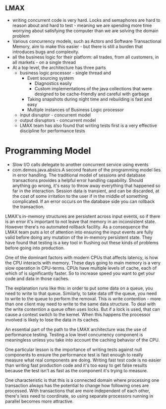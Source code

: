 ## LMAX
- writing concurrent code is very hard. Locks and semaphores are hard to reason about and hard to test - meaning we are spending more time worrying about satisfying the computer than we are solving the domain problem
- Various concurrency models, such as Actors and Software Transactional Memory, aim to make this easier - but there is still a burden that introduces bugs and complexity.
- all the business logic for their platform: all trades, from all customers, in all markets - on a single thread
- At a top level, the architecture has three parts
  - business logic processor - single thread and 
     - Event sourcing system
         - Diagnostics easily
         - Custom implementations of the java collections that were designed to be cache-friendly and careful with garbage
     - Taking snapshots during night time and rebuilding is fast and easy
     - Multiple instances of Business Logic processor
  - input disruptor - concurrent model
  - output disruptors - concurrent model
  - LMAX team has also found that writing tests first is a very effective discipline for performance tests


# Programming Model
- Slow I/O calls delegate to another concurrent service using events
- com.demos.java.absics.A second feature of the programming model lies in error handling. The traditional model of sessions and database transactions provides a helpful error handling capability. Should anything go wrong, it's easy to throw away everything that happened so far in the interaction. Session data is transient, and can be discarded, at the cost of some irritation to the user if in the middle of something complicated. If an error occurs on the database side you can rollback the transaction.

LMAX's in-memory structures are persistent across input events, so if there is an error it's important to not leave that memory in an inconsistent state. However there's no automated rollback facility. As a consequence the LMAX team puts a lot of attention into ensuring the input events are fully valid before doing any mutation of the in-memory persistent state. They have found that testing is a key tool in flushing out these kinds of problems before going into production.

One of the dominant factors with modern CPUs that affects latency, is how the CPU interacts with memory. These days going to main memory is a very slow operation in CPU-terms. CPUs have multiple levels of cache, each of which of is significantly faster. So to increase speed you want to get your code and data in those caches.

The explanation runs like this: in order to put some data on a queue, you need to write to that queue. Similarly, to take data off the queue, you need to write to the queue to perform the removal. This is write contention - more than one client may need to write to the same data structure. To deal with the write contention a queue often uses locks. But if a lock is used, that can cause a context switch to the kernel. When this happens the processor involved is likely to lose the data in its caches.

An essential part of the path to the LMAX architecture was the use of performance testing.
Testing a low level concurrency component is meaningless unless you take into account the caching behavior of the CPU.

One particular lesson is the importance of writing tests against null components to ensure the performance test is fast enough to really measure what real components are doing. Writing fast test code is no easier than writing fast production code and it's too easy to get false results because the test isn't as fast as the component it's trying to measure.


One characteristic is that this is a connected domain where processing one transaction always has the potential to change how following ones are processed. With transactions that are more independent of each other, there's less need to coordinate, so using separate processors running in parallel becomes more attractive.
